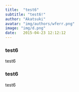 ```yaml
---
title:  "test6"
subtitle: "test6!"
author: "Akatsuki"
avatar: "img/authors/wferr.png"
image: "img/d.png"
date:   2015-04-23 12:12:12
---
```


### test6
test6

### test6
test6